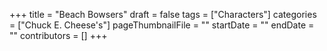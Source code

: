+++
title = "Beach Bowsers"
draft = false
tags = ["Characters"]
categories = ["Chuck E. Cheese's"]
pageThumbnailFile = ""
startDate = ""
endDate = ""
contributors = []
+++
